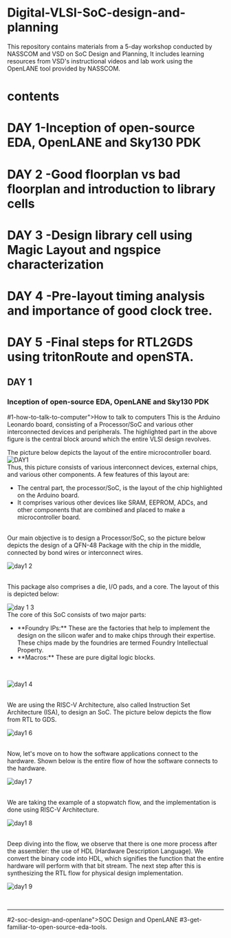 # Digital-VLSI-SoC-design-and-planning
This repository contains materials from a 5-day workshop conducted by NASSCOM and VSD on SoC Design and Planning, It includes learning resources from VSD's instructional videos and lab work using the OpenLANE tool provided by NASSCOM.
# contents
# DAY 1-Inception of open-source EDA, OpenLANE and Sky130 PDK 
# DAY 2 -Good floorplan vs bad floorplan and introduction to library cells
# DAY 3 -Design library cell using Magic Layout and ngspice characterization
# DAY 4 -Pre-layout timing analysis and importance of good clock tree.
# DAY 5 -Final steps for RTL2GDS using tritonRoute and openSTA.
## DAY 1
### Inception of open-source EDA, OpenLANE and Sky130 PDK
#1-how-to-talk-to-computer">How to talk to computers
This is the Arduino Leonardo board, consisting of a Processor/SoC and various other interconnected devices and peripherals. The highlighted part in the above figure is the central block around which the entire VLSI design revolves.

The picture below depicts the layout of the entire microcontroller board.
<br>
![DAY1](https://github.com/user-attachments/assets/26e772f7-a089-46f3-b00c-b9aa2205d607)
<br>
Thus, this picture consists of various interconnect devices, external chips, and various other components. A few features of this layout are:
<ul>
  <li>The central part, the processor/SoC, is the layout of the chip highlighted on the Arduino board.</li>
  <li>It comprises various other devices like SRAM, EEPROM, ADCs, and other components that are combined and placed to make a microcontroller board.</li>
</ul>
<br>
Our main objective is to design a Processor/SoC, so the picture below depicts the design of a QFN-48 Package with the chip in the middle, connected by bond wires or interconnect wires.
<br>

![day1 2](https://github.com/user-attachments/assets/c21a2f5b-c6a8-423e-8de6-baa69abe142a)

<br>
This package also comprises a die, I/O pads, and a core. The layout of this is depicted below:
<br>

![day 1 3](https://github.com/user-attachments/assets/15f7f869-6341-4b90-a58a-7dd895d90499)
<br>
The core of this SoC consists of two major parts:
<ul>
  <li>**Foundry IPs:** These are the factories that help to implement the design on the silicon wafer and to make chips through their expertise. These chips made by the foundries are termed Foundry Intellectual Property.</li>
  <li>**Macros:** These are pure digital logic blocks.</li>
</ul>
<br>

![day1 4](https://github.com/user-attachments/assets/af929194-707e-4e2f-a885-5516c268c289)

<br>
We are using the RISC-V Architecture, also called Instruction Set Architecture (ISA), to design an SoC. The picture below depicts the flow from RTL to GDS.
<br>

![day1 6](https://github.com/user-attachments/assets/96ba8e2a-63cc-4974-92ee-23d30326b0bd)

<br>
Now, let's move on to how the software applications connect to the hardware. Shown below is the entire flow of how the software connects to the hardware.
<br>

![day1 7](https://github.com/user-attachments/assets/18ce15a5-8cff-4f75-bb00-1d035396a345)

<br>
We are taking the example of a stopwatch flow, and the implementation is done using RISC-V Architecture.
<br>

![day1 8](https://github.com/user-attachments/assets/13a42cae-c9e3-48f1-9664-9dd5508d36f3)

<br>
Deep diving into the flow, we observe that there is one more process after the assembler: the use of HDL (Hardware Description Language). We convert the binary code into HDL, which signifies the function that the entire hardware will perform with that bit stream. The next step after this is synthesizing the RTL flow for physical design implementation.
<br>

![day1 9](https://github.com/user-attachments/assets/328ce451-d75f-4b27-9863-61aeef24e132)

<br>
<hr>

#2-soc-design-and-openlane">SOC Design and OpenLANE
#3-get-familiar-to-open-source-eda-tools.


